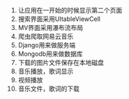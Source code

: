 1. 让应用在一开始的时候显示第二个页面
2. 搜索界面采用UItableViewCell
3. MV界面采用瀑布流布局
4. 爬虫爬取网易云音乐
5. Django用来做服务端
6. Mongodb用来做数据库
7. 下载的图片文件保存在本地磁盘
8. 音乐播放，歌词显示
9. 视频播放
10. 音乐文件，歌词的下载